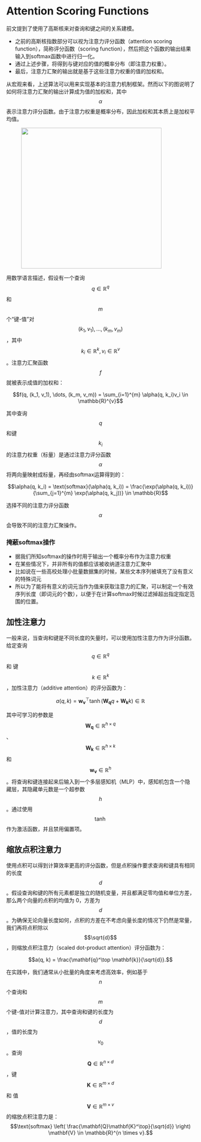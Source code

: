 # Attention Scoring Functions

前文提到了使用了高斯核来对查询和键之间的关系建模。&#x20;

* 之前的高斯核指数部分可以视为注意力评分函数（attention scoring function），简称评分函数（scoring function），然后把这个函数的输出结果输入到softmax函数中进行归一化。
* 通过上述步骤，将得到与键对应的值的概率分布（即注意力权重）。
* 最后，注意力汇聚的输出就是基于这些注意力权重的值的加权和。

从宏观来看，上述算法可以用来实现基本的注意力机制框架。然而以下的图说明了如何将注意力汇聚的输出计算成为值的加权和，其中$$\alpha$$表示注意力评分函数。由于注意力权重是概率分布，因此加权和其本质上是加权平均值。

<figure><img src="../../.gitbook/assets/Screenshot 2024-09-13 at 1.17.51 PM.png" alt="" width="375"><figcaption></figcaption></figure>

用数学语言描述，假设有一个查询$$q \in \mathbb{R}^{q}$$和$$m$$个“键-值”对$$(k_1, v_1), \dots, (k_m, v_m)$$，其中$$k_i \in \mathbb{R}^{k}, v_i \in \mathbb{R}^{v}$$。注意力汇聚函数$$f$$就被表示成值的加权和：

$$f(q, (k_1, v_1), \dots, (k_m, v_m)) = \sum_{i=1}^{m} \alpha(q, k_i)v_i \in \mathbb{R}^{v}$$

其中查询$$q$$和键$$k_i$$的注意力权重（标量）是通过注意力评分函数$$\alpha$$将两向量映射成标量，再经由softmax运算得到的：

$$\alpha(q, k_i) = \text{softmax}(\alpha(q, k_i)) = \frac{\exp(\alpha(q, k_i))}{\sum_{j=1}^{m} \exp(\alpha(q, k_j))} \in \mathbb{R}$$

选择不同的注意力评分函数$$\alpha$$会导致不同的注意力汇聚操作。

### 掩蔽softmax操作

* 据我们所知softmax的操作时用于输出一个概率分布作为注意力权重
* 在某些情况下，并非所有的值都应该被收纳道注意力汇聚中
* 比如说在一些高校处理小批量数据集的时候，某些文本序列被填充了没有意义的特殊词元
* 所以为了能将有意义的词元当作为值来获取注意力的汇聚，可以制定一个有效序列长度（即词元的个数），以便于在计算softmax时候过滤掉超出指定指定范围的位置。



## 加性注意力

一般来说，当查询和键是不同长度的矢量时，可以使用加性注意力作为评分函数。给定查询 $$q \in \mathbb{R}^{q}$$和 键 $$k \in \mathbb{R}^{k}$$，加性注意力（additive attention）的评分函数为：

$$a(q, k) = \mathbf{w_v}^\top \tanh(\mathbf{W_q}q + \mathbf{W_k}k) \in \mathbb{R}$$

其中可学习的参数是 $$\mathbf{W_q} \in \mathbb{R}^{h \times q}$$、$$\mathbf{W_k} \in \mathbb{R}^{h \times k}$$ 和 $$\mathbf{w_v} \in \mathbb{R}^{h}$$。将查询和键连接起来后输入到一个多层感知机（MLP）中，感知机包含一个隐藏层，其隐藏单元数是一个超参数 $$h$$。通过使用 $$\tanh$$ 作为激活函数，并且禁用偏置项。



## 缩放点积注意力

使用点积可以得到计算效率更高的评分函数，但是点积操作要求查询和键具有相同的长度 $$d$$。假设查询和键的所有元素都是独立的随机变量，并且都满足零均值和单位方差，那么两个向量的点积的均值为 0，方差为 $$d$$。为确保无论向量长度如何，点积的方差在不考虑向量长度的情况下仍然是常量，我们再将点积除以 $$\sqrt{d}$$，则缩放点积注意力（scaled dot-product attention）评分函数为：

$$a(q, k) = \frac{\mathbf{q}^\top \mathbf{k}}{\sqrt{d}}.$$

在实践中，我们通常从小批量的角度来考虑高效率，例如基于 $$n$$ 个查询和 $$m$$ 个键-值对计算注意力，其中查询和键的长度为 $$d$$，值的长度为 $$v_0$$。查询 $$\mathbf{Q} \in \mathbb{R}^{n \times d}$$，键 $$\mathbf{K} \in \mathbb{R}^{m \times d}$$ 和 值 $$\mathbf{V} \in \mathbb{R}^{m \times v}$$ 的缩放点积注意力是：$$\text{softmax} \left( \frac{\mathbf{Q}\mathbf{K}^\top}{\sqrt{d}} \right) \mathbf{V} \in \mathbb{R}^{n \times v}.$$
